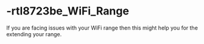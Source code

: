 # -rtl8723be_WiFi_Range
If you are facing issues with your WiFi range then this might help you for the extending your range.
